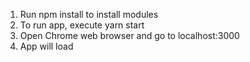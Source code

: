 
1. Run npm install to install modules
2. To run app, execute yarn start
3. Open Chrome web browser and go to localhost:3000
4. App will load

